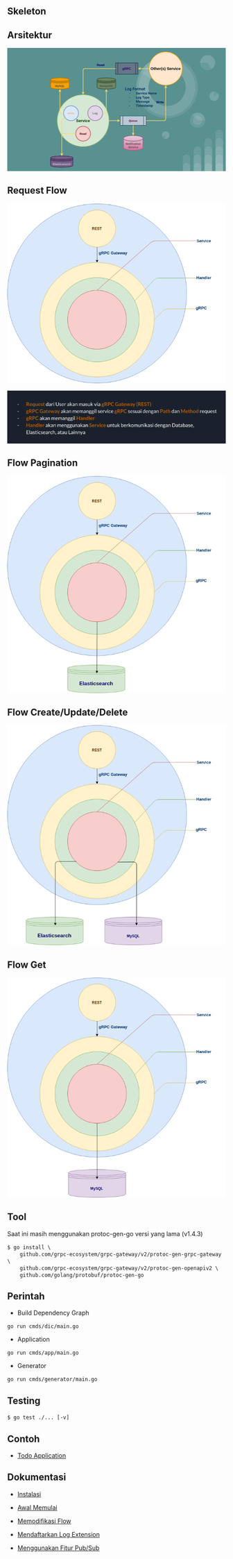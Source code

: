 ## Skeleton

## Arsitektur

![Architecture](assets/imgs/architecture.png)

## Request Flow

![Request Flow](assets/imgs/flow.png)

![Request Explaination](assets/imgs/explain.png)

## Flow Pagination

![Pagination](assets/imgs/paginated.png)

## Flow Create/Update/Delete

![Create/Update/Delete](assets/imgs/create.png)

## Flow Get

![Get](assets/imgs/get.png)

## Tool

Saat ini masih menggunakan protoc-gen-go versi yang lama (v1.4.3)

```
$ go install \
    github.com/grpc-ecosystem/grpc-gateway/v2/protoc-gen-grpc-gateway \
    github.com/grpc-ecosystem/grpc-gateway/v2/protoc-gen-openapiv2 \
    github.com/golang/protobuf/protoc-gen-go
```

## Perintah

- Build Dependency Graph

```
go run cmds/dic/main.go
```

- Application

```
go run cmds/app/main.go
```

- Generator

```
go run cmds/generator/main.go
```

## Testing

```
$ go test ./... [-v]
```

## Contoh

- [Todo Application](https://github.com/crowdeco/skeleton-todo)

## Dokumentasi

- [Instalasi](docs/install.md)

- [Awal Memulai](docs/basic_usage.md)

- [Memodifikasi Flow](docs/flow_modification.md)

- [Mendaftarkan Log Extension](docs/log_extension.md)

- [Menggunakan Fitur Pub/Sub](docs/pub_sub.md)
